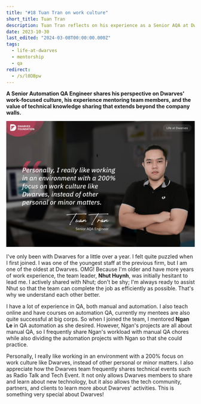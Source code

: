 ```yaml
---
title: "#18 Tuan Tran on work culture"
short_title: Tuan Tran
description: Tuan Tran reflects on his experience as a Senior AQA at Dwarves, highlighting the focus on work culture, mentorship opportunities, and knowledge sharing
date: 2023-10-30
last_edited: "2024-03-08T00:00:00.000Z"
tags:
  - life-at-dwarves
  - mentorship
  - qa
redirect:
  - /s/l0DBpw
---
```


**A Senior Automation QA Engineer shares his perspective on Dwarves' work-focused culture, his experience mentoring team members, and the value of technical knowledge sharing that extends beyond the company walls.**

![Tuan Tran - Senior AQA at Dwarves](assets/notion-image-1744012276676-noiys.webp)

I've only been with Dwarves for a little over a year. I felt quite puzzled when I first joined. I was one of the youngest staff at the previous firm, but I am one of the oldest at Dwarves. OMG! Because I'm older and have more years of work experience, the team leader, **Nhut Huynh**, was initially hesitant to lead me. I actively shared with Nhut; don't be shy; I'm always ready to assist Nhut so that the team can complete the job as efficiently as possible. That's why we understand each other better.

I have a lot of experience in QA, both manual and automation. I also teach online and have courses on automation QA, currently my mentees are also quite successful at big corps. So when I joined the team, I mentored **Ngan Le** in QA automation as she desired. However, Ngan's projects are all about manual QA, so I frequently share Ngan's workload with manual QA chores while also dividing the automation projects with Ngan so that she could practice.

Personally, I really like working in an environment with a 200% focus on work culture like Dwarves, instead of other personal or minor matters. I also appreciate how the Dwarves team frequently shares technical events such as Radio Talk and Tech Event. It not only allows Dwarves members to share and learn about new technology, but it also allows the tech community, partners, and clients to learn more about Dwarves' activities. This is something very special about Dwarves!
